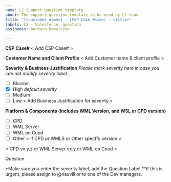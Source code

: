 ```yaml
---
name: L2 Support Question template
about: The support question template to be used by L2 team
title: "[<customer name>] - [CSP Case #<id>] - <title>"
labels: L2 - Salesforce, question
assignees: barbara-kowalczyk

---
```


**CSP Case#**
< Add CSP Case# >

**Customer Name and Client Profile**
< Add Customer name & client profile >

**Severity & Business Justification**
_Please mark severity here in case you can not modify severity label._
- [ ] Blocker
- [x] High _default severity_
- [ ] Medium
- [ ] Low
< Add Business Justification for severity >

**Platform & Components (includes WML Version,  and WSL or CPD version)**
- [ ] CPD
- [ ] WML Server
- [ ] WML on Coud
- [ ] Other
< If CPD or WMLS or Other specffy version >

< CPD vx.y.z or WML Server vx.y or WML on Coud >


Question

*Make sure you enter the severity label, add the Question Label
**if this is urgent, please assign to @nauvill or to one of the Dev managers.
